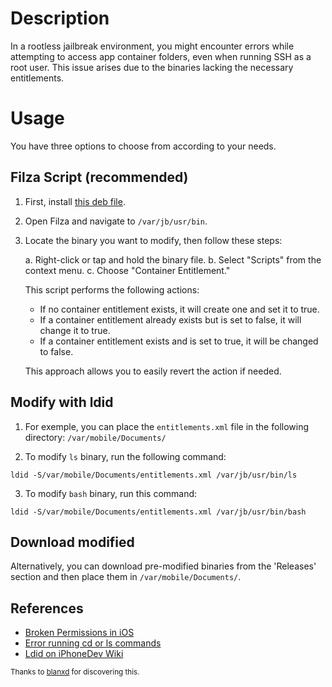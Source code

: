 # Description

In a rootless jailbreak environment, you might encounter errors while attempting to access app container folders, even when running SSH as a root user. This issue arises due to the binaries lacking the necessary entitlements.

# Usage

You have three options to choose from according to your needs.

## Filza Script (recommended) 

1. First, install [this deb file](...).
2. Open Filza and navigate to `/var/jb/usr/bin`.
3. Locate the binary you want to modify, then follow these steps:

   a. Right-click or tap and hold the binary file.
   b. Select "Scripts" from the context menu.
   c. Choose "Container Entitlement."

   This script performs the following actions:

   - If no container entitlement exists, it will create one and set it to true.
   - If a container entitlement already exists but is set to false, it will change it to true.
   - If a container entitlement exists and is set to true, it will be changed to false.

   This approach allows you to easily revert the action if needed.


## Modify with ldid

1. For exemple, you can place the `entitlements.xml` file in the following directory: `/var/mobile/Documents/`

2. To modify `ls` binary, run the following command:

```shell
ldid -S/var/mobile/Documents/entitlements.xml /var/jb/usr/bin/ls
```

3. To modify `bash` binary, run this command:
   
```shell
ldid -S/var/mobile/Documents/entitlements.xml /var/jb/usr/bin/bash
```
## Download modified

Alternatively, you can download pre-modified binaries from the 'Releases' section and then place them in `/var/mobile/Documents/`.

## References

- [Broken Permissions in iOS](https://www.reddit.com/r/jailbreak/comments/13rxm9t/question_broken_permissions_in/)
- [Error running cd or ls commands](https://www.reddit.com/r/jailbreak/comments/14wgy3k/comment/jrlyvir/)
- [Ldid on iPhoneDev Wiki](https://iphonedev.wiki/Ldid)


<sub>Thanks to [blanxd](https://www.reddit.com/user/blanxd/) for discovering this.</sub>

